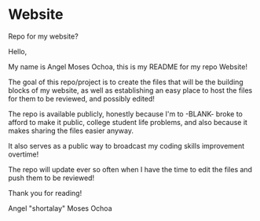 # Website
Repo for my website?

Hello,

My name is Angel Moses Ochoa,
this is my README for my repo Website!

The goal of this repo/project is to create the files that will be the building blocks of my website,
as well as establishing an easy place to host the files for them to be reviewed,
and possibly edited!

The repo is available publicly,
honestly because I'm to -BLANK- broke to afford to make it public,
college student life problems,
and also because it makes sharing the files easier anyway.

It also serves as a public way to broadcast my coding skills improvement overtime!

The repo will update ever so often when I have the time to edit the files and push them to be reviewed!

Thank you for reading!

Angel "shortalay" Moses Ochoa
